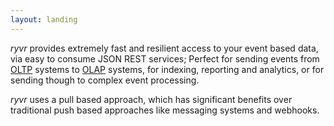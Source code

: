 ```yaml
---
layout: landing
---
```



*ryvr* provides extremely fast and resilient access to your event based data, via easy to consume JSON REST services; 
Perfect for sending events from [OLTP](https://en.wikipedia.org/wiki/Online_transaction_processing) systems to [OLAP](https://en.wikipedia.org/wiki/Online_analytical_processing) systems, for indexing, reporting and analytics, or for sending though to complex event processing.

*ryvr* uses a pull based approach, which has significant benefits over traditional push based approaches like messaging systems and webhooks.



